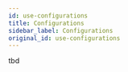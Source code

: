 ```yaml
---
id: use-configurations
title: Configurations
sidebar_label: Configurations
original_id: use-configurations
---
```


tbd